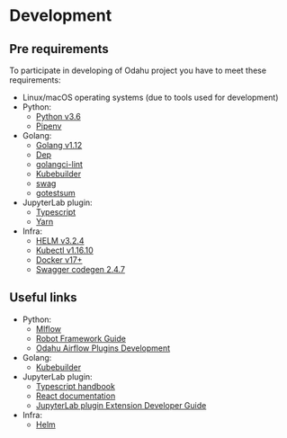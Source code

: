 # Development

## Pre requirements

To participate in developing of Odahu project you have to meet these requirements:
* Linux/macOS operating systems (due to tools used for development)
* Python:
    * [Python v3.6](https://www.python.org/downloads/release/python-360/)
    * [Pipenv](https://github.com/pypa/pipenv)
* Golang:
    * [Golang v1.12](https://blog.golang.org/go1.12)
    * [Dep](https://github.com/golang/dep)
    * [golangci-lint](https://github.com/golangci/golangci-lint)
    * [Kubebuilder](https://github.com/kubernetes-sigs/kubebuilder)
    * [swag](https://github.com/swaggo/swag)
    * [gotestsum](https://github.com/gotestyourself/gotestsum)
* JupyterLab plugin:
    * [Typescript](https://www.typescriptlang.org/index.html#download-links)
    * [Yarn](https://yarnpkg.com/lang/en/)
* Infra:
    * [HELM v3.2.4](https://github.com/helm/helm/releases/tag/v3.2.4)
    * [Kubectl v1.16.10](https://github.com/kubernetes/kubernetes/releases/tag/v1.16.10)
    * [Docker v17+](https://docs.docker.com/install/)
    * [Swagger codegen 2.4.7](https://github.com/swagger-api/swagger-codegen/releases)

## Useful links

* Python:
    * [Mlflow](https://www.mlflow.org/docs/latest/index.html)
    * [Robot Framework Guide](http://robotframework.org/robotframework/latest/RobotFrameworkUserGuide.html)
    * [Odahu Airflow Plugins Development](https://airflow.apache.org/plugins.html)
* Golang:
    * [Kubebuilder](https://book.kubebuilder.io/)
* JupyterLab plugin:
    * [Typescript handbook](https://www.typescriptlang.org/docs/handbook/basic-types.html)
    * [React documentation](https://reactjs.org/docs/getting-started.html)
    * [JupyterLab plugin Extension Developer Guide](https://jupyterlab.readthedocs.io/en/stable/developer/extension_dev.html)
* Infra:
    * [Helm](https://helm.sh/docs/using_helm/#quickstart-guide)
